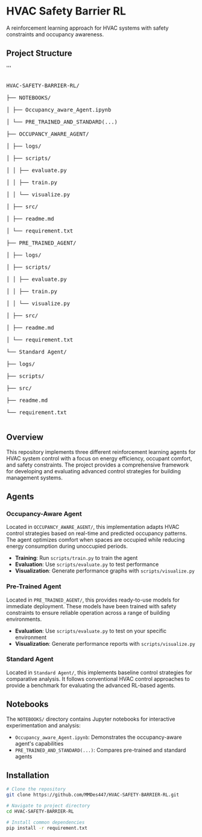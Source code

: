 # HVAC Safety Barrier RL

A reinforcement learning approach for HVAC systems with safety constraints and occupancy awareness.

## Project Structure
'''
<pre>

HVAC-SAFETY-BARRIER-RL/

├── NOTEBOOKS/

│ ├── Occupancy_aware_Agent.ipynb

│ └── PRE_TRAINED_AND_STANDARD(...)

├── OCCUPANCY_AWARE_AGENT/

│ ├── logs/

│ ├── scripts/

│ │ ├── evaluate.py

│ │ ├── train.py

│ │ └── visualize.py

│ ├── src/

│ ├── readme.md

│ └── requirement.txt

├── PRE_TRAINED_AGENT/

│ ├── logs/

│ ├── scripts/

│ │ ├── evaluate.py

│ │ ├── train.py

│ │ └── visualize.py

│ ├── src/

│ ├── readme.md

│ └── requirement.txt

└── Standard Agent/

├── logs/

├── scripts/

├── src/

├── readme.md

└── requirement.txt

</pre>
## Overview

This repository implements three different reinforcement learning agents for HVAC system control with a focus on energy efficiency, occupant comfort, and safety constraints. The project provides a comprehensive framework for developing and evaluating advanced control strategies for building management systems.

## Agents

### Occupancy-Aware Agent

Located in `OCCUPANCY_AWARE_AGENT/`, this implementation adapts HVAC control strategies based on real-time and predicted occupancy patterns. The agent optimizes comfort when spaces are occupied while reducing energy consumption during unoccupied periods.

- **Training**: Run `scripts/train.py` to train the agent
- **Evaluation**: Use `scripts/evaluate.py` to test performance
- **Visualization**: Generate performance graphs with `scripts/visualize.py`

### Pre-Trained Agent

Located in `PRE_TRAINED_AGENT/`, this provides ready-to-use models for immediate deployment. These models have been trained with safety constraints to ensure reliable operation across a range of building environments.

- **Evaluation**: Use `scripts/evaluate.py` to test on your specific environment
- **Visualization**: Generate performance reports with `scripts/visualize.py`

### Standard Agent

Located in `Standard Agent/`, this implements baseline control strategies for comparative analysis. It follows conventional HVAC control approaches to provide a benchmark for evaluating the advanced RL-based agents.

## Notebooks

The `NOTEBOOKS/` directory contains Jupyter notebooks for interactive experimentation and analysis:

- `Occupancy_aware_Agent.ipynb`: Demonstrates the occupancy-aware agent's capabilities
- `PRE_TRAINED_AND_STANDARD(...)`: Compares pre-trained and standard agents

## Installation

```bash
# Clone the repository
git clone https://github.com/MMDes447/HVAC-SAFETY-BARRIER-RL.git

# Navigate to project directory
cd HVAC-SAFETY-BARRIER-RL

# Install common dependencies
pip install -r requirement.txt

